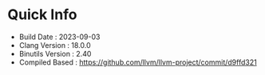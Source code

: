 # Quick Info
* Build Date : 2023-09-03
* Clang Version : 18.0.0
* Binutils Version : 2.40
* Compiled Based : https://github.com/llvm/llvm-project/commit/d9ffd321
